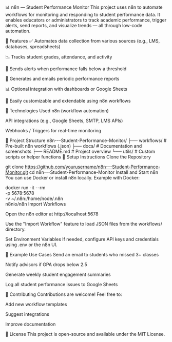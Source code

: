📊 n8n — Student Performance Monitor
This project uses n8n to automate workflows for monitoring and responding to student performance data. It enables educators or administrators to track academic performance, trigger alerts, send reports, and visualize trends — all through low-code automation.

🚀 Features
✅ Automates data collection from various sources (e.g., LMS, databases, spreadsheets)

📉 Tracks student grades, attendance, and activity

🔔 Sends alerts when performance falls below a threshold

📧 Generates and emails periodic performance reports

📊 Optional integration with dashboards or Google Sheets

🔐 Easily customizable and extendable using n8n workflows

🧰 Technologies Used
n8n (workflow automation)

API integrations (e.g., Google Sheets, SMTP, LMS APIs)

Webhooks / Triggers for real-time monitoring

📂 Project Structure
n8n---Student-Performance-Monitor/
├── workflows/               # Pre-built n8n workflows (.json)
├── docs/                    # Documentation and screenshots
├── README.md                # Project overview
└── utils/                   # Custom scripts or helper functions
🔧 Setup Instructions
Clone the Repository

git clone https://github.com/yourusername/n8n---Student-Performance-Monitor.git
cd n8n---Student-Performance-Monitor
Install and Start n8n
You can use Docker or install n8n locally. Example with Docker:


docker run -it --rm \
  -p 5678:5678 \
  -v ~/.n8n:/home/node/.n8n \
  n8nio/n8n
Import Workflows

Open the n8n editor at http://localhost:5678

Use the "Import Workflow" feature to load JSON files from the workflows/ directory.

Set Environment Variables
If needed, configure API keys and credentials using .env or the n8n UI.

📌 Example Use Cases
Send an email to students who missed 3+ classes

Notify advisors if GPA drops below 2.5

Generate weekly student engagement summaries

Log all student performance issues to Google Sheets

🧪 Contributing
Contributions are welcome! Feel free to:

Add new workflow templates

Suggest integrations

Improve documentation

📄 License
This project is open-source and available under the MIT License.

